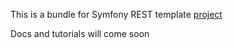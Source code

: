 This is a bundle for Symfony REST template [project](https://github.com/zim32/symfony-skeleton-rest-only)

Docs and tutorials will come soon